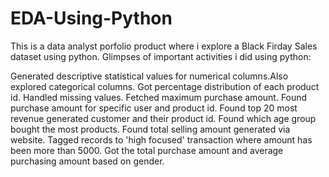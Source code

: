 # EDA-Using-Python
This is a data analyst porfolio product where i explore a Black Firday Sales dataset using python.
Glimpses of important activities i did using python:

Generated descriptive statistical values for numerical columns.Also explored categorical columns.
Got percentage distribution of each product id.
Handled missing values.
Fetched maximum purchase amount.
Found purchase amount for specific user and product id.
Found top 20  most revenue generated customer and their product id.
Found which age group bought the most products.
Found total selling amount generated via website.
Tagged records to 'high focused' transaction where amount has been more than 5000.
Got the total purchase amount and average purchasing amount based on gender.
